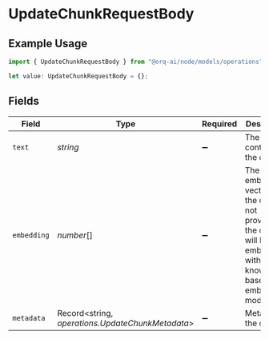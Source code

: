 # UpdateChunkRequestBody

## Example Usage

```typescript
import { UpdateChunkRequestBody } from "@orq-ai/node/models/operations";

let value: UpdateChunkRequestBody = {};
```

## Fields

| Field                                                                                                                   | Type                                                                                                                    | Required                                                                                                                | Description                                                                                                             |
| ----------------------------------------------------------------------------------------------------------------------- | ----------------------------------------------------------------------------------------------------------------------- | ----------------------------------------------------------------------------------------------------------------------- | ----------------------------------------------------------------------------------------------------------------------- |
| `text`                                                                                                                  | *string*                                                                                                                | :heavy_minus_sign:                                                                                                      | The text content of the chunk                                                                                           |
| `embedding`                                                                                                             | *number*[]                                                                                                              | :heavy_minus_sign:                                                                                                      | The embedding vector of the chunk. If not provided the chunk will be embedded with the knowledge base embeddings model. |
| `metadata`                                                                                                              | Record<string, *operations.UpdateChunkMetadata*>                                                                        | :heavy_minus_sign:                                                                                                      | Metadata of the chunk                                                                                                   |